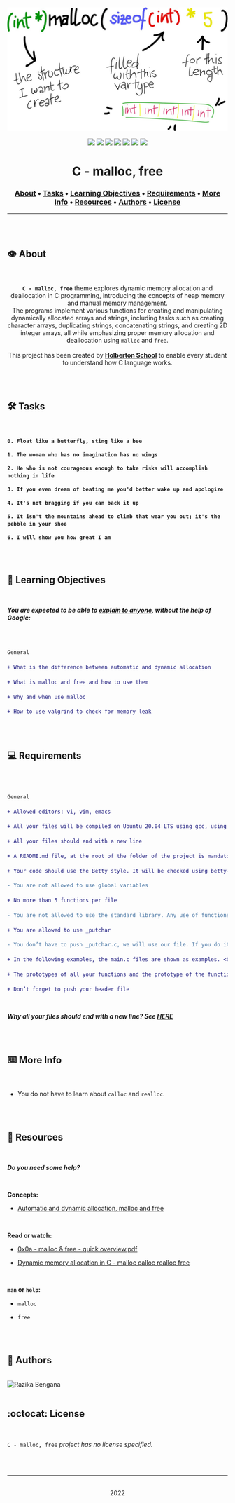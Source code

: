 <div align="center">
<br>

![malloc_free.png](README-image/malloc_free.png)

</div>


<p align="center">
<img src="https://img.shields.io/badge/-C-yellow">
<img src="https://img.shields.io/badge/-Linux-lightgrey">
<img src="https://img.shields.io/badge/-WSL-brown">
<img src="https://img.shields.io/badge/-Ubuntu%2020.04.4%20LTS-orange">
<img src="https://img.shields.io/badge/-JetBrains-blue">
<img src="https://img.shields.io/badge/-Holberton%20School-red">
<img src="https://img.shields.io/badge/License-not%20specified-brightgreen">
</p>


<h1 align="center"> C - malloc, free </h1>


<h3 align="center">
<a href="https://github.com/RazikaBengana/holbertonschool-low_level_programming/tree/main/malloc_free#eye-about">About</a> •
<a href="https://github.com/RazikaBengana/holbertonschool-low_level_programming/tree/main/malloc_free#hammer_and_wrench-tasks">Tasks</a> •
<a href="https://github.com/RazikaBengana/holbertonschool-low_level_programming/tree/main/malloc_free#memo-learning-objectives">Learning Objectives</a> •
<a href="https://github.com/RazikaBengana/holbertonschool-low_level_programming/tree/main/malloc_free#computer-requirements">Requirements</a> •
<a href="https://github.com/RazikaBengana/holbertonschool-low_level_programming/tree/main/malloc_free#keyboard-more-info">More Info</a> •
<a href="https://github.com/RazikaBengana/holbertonschool-low_level_programming/tree/main/malloc_free#mag_right-resources">Resources</a> •
<a href="https://github.com/RazikaBengana/holbertonschool-low_level_programming/tree/main/malloc_free#bust_in_silhouette-authors">Authors</a> •
<a href="https://github.com/RazikaBengana/holbertonschool-low_level_programming/tree/main/malloc_free#octocat-license">License</a>
</h3>

---

<!-- ------------------------------------------------------------------------------------------------- -->

<br>
<br>

## :eye: About

<br>

<div align="center">

**`C - malloc, free`** theme explores dynamic memory allocation and deallocation in C programming, introducing the concepts of heap memory and manual memory management.
<br>
The programs implement various functions for creating and manipulating dynamically allocated arrays and strings, including tasks such as creating character arrays, duplicating strings, concatenating strings, and creating 2D integer arrays, all while emphasizing proper memory allocation and deallocation using `malloc` and `free`.
<br>
<br>
This project has been created by **[Holberton School](https://www.holbertonschool.com/about-holberton)** to enable every student to understand how C language works.

</div>

<br>
<br>

<!-- ------------------------------------------------------------------------------------------------- -->

## :hammer_and_wrench: Tasks

<br>

**`0. Float like a butterfly, sting like a bee`**

**`1. The woman who has no imagination has no wings`**

**`2. He who is not courageous enough to take risks will accomplish nothing in life`**

**`3. If you even dream of beating me you'd better wake up and apologize`**

**`4. It's not bragging if you can back it up`**

**`5. It isn't the mountains ahead to climb that wear you out; it's the pebble in your shoe`**

**`6. I will show you how great I am`**

<br>
<br>

<!-- ------------------------------------------------------------------------------------------------- -->

## :memo: Learning Objectives

<br>

**_You are expected to be able to [explain to anyone](https://fs.blog/feynman-learning-technique/), without the help of Google:_**

<br>

```diff

General

+ What is the difference between automatic and dynamic allocation

+ What is malloc and free and how to use them

+ Why and when use malloc

+ How to use valgrind to check for memory leak

```

<br>
<br>

<!-- ------------------------------------------------------------------------------------------------- -->

## :computer: Requirements

<br>

```diff

General

+ Allowed editors: vi, vim, emacs

+ All your files will be compiled on Ubuntu 20.04 LTS using gcc, using the options -Wall -Werror -Wextra -pedantic -std=gnu89

+ All your files should end with a new line

+ A README.md file, at the root of the folder of the project is mandatory

+ Your code should use the Betty style. It will be checked using betty-style.pl and betty-doc.pl

- You are not allowed to use global variables

+ No more than 5 functions per file

- You are not allowed to use the standard library. Any use of functions like printf, puts, etc… is forbidden

+ You are allowed to use _putchar

- You don’t have to push _putchar.c, we will use our file. If you do it won’t be taken into account

+ In the following examples, the main.c files are shown as examples. <br> You can use them to test your functions, but you don’t have to push them to your repo (if you do we won’t take them into account). <br> We will use our own main.c files at compilation. <br> Our main.c files might be different from the one shown in the examples

+ The prototypes of all your functions and the prototype of the function _putchar should be included in your header file called main.h

+ Don’t forget to push your header file

```

<br>

**_Why all your files should end with a new line? See [HERE](https://unix.stackexchange.com/questions/18743/whats-the-point-in-adding-a-new-line-to-the-end-of-a-file/18789)_**

<br>
<br>

<!-- ------------------------------------------------------------------------------------------------- -->

## :keyboard: More Info

<br>

- You do not have to learn about `calloc` and `realloc`.

<br>
<br>

<!-- ------------------------------------------------------------------------------------------------- -->

## :mag_right: Resources

<br>

**_Do you need some help?_**

<br>

**Concepts:**

* [Automatic and dynamic allocation, malloc and free](https://drive.google.com/file/d/11ORTNbA0KAlA1Dzht8UlAUfEZORZDJb4/view?usp=sharing)

<br>

**Read or watch:**

* [0x0a - malloc & free - quick overview.pdf](https://drive.google.com/file/d/13pIBNgJQZD9ybTxJ0yZfYuqWTUpwpfpP/view?usp=sharing)

* [Dynamic memory allocation in C - malloc calloc realloc free](https://www.youtube.com/watch?v=xDVC3wKjS64)

<br>

**`man` or `help`:**

* `malloc`

* `free`

<br>
<br>

<!-- ------------------------------------------------------------------------------------------------- -->

## :bust_in_silhouette: Authors

<br>

<img src="https://img.shields.io/badge/Razika%20Bengana-darkblue" alt="Razika Bengana" width="120">

<br>
<br>

<!-- ------------------------------------------------------------------------------------------------- -->

## :octocat: License

<br>

```C - malloc, free``` _project has no license specified._

<br>
<br>

---

<p align="center"><br>2022</p>